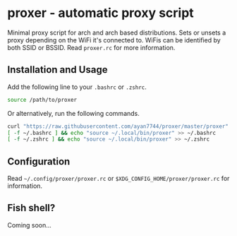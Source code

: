 # proxer - automatic proxy script
Minimal proxy script for arch and arch based distributions. Sets or unsets a proxy depending on the WiFi it's connected to. WiFis can be identified by both SSID or BSSID. Read `proxer.rc` for more information.
## Installation and Usage
Add the following line to your `.bashrc` or `.zshrc`.
```bash
source /path/to/proxer
```
Or alternatively, run the following commands.
```bash
curl "https://raw.githubusercontent.com/ayan7744/proxer/master/proxer" > ~/.local/bin/proxer
[ -f ~/.bashrc ] && echo "source ~/.local/bin/proxer" >> ~/.bashrc
[ -f ~/.zshrc ] && echo "source ~/.local/bin/proxer" >> ~/.zshrc
```
## Configuration
Read `~/.config/proxer/proxer.rc` or `$XDG_CONFIG_HOME/proxer/proxer.rc` for information.

## Fish shell?
Coming soon...
